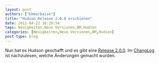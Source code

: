 ```yaml
---
layout: post
authors: ["khmarbaise"]
title: "Hudson Release 2.0.0 erschienen"
date: 2011-04-22 16:29:54
tags: Neuigkeiten,Neue Versionen,BM,Hudson
categories: [Neuigkeiten,Neue Versionen,BM,Hudson]
post-type: blog
---
```

Nun hat es Hudson geschafft und es gibt eine <a href="http://hudson-ci.org/docs/news.html#2.0">Release 2.0.0</a>. Im <a href="http://hudson-ci.org/changelog.html">ChangLog</a> ist nachzulesen, welche Änderungen gemacht wurden.
